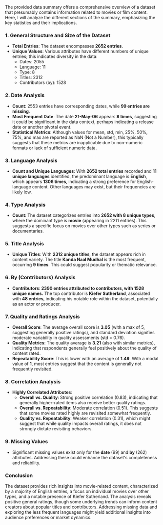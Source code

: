 The provided data summary offers a comprehensive overview of a dataset that presumably contains information related to movies or film content. Here, I will analyze the different sections of the summary, emphasizing the key statistics and their implications.

### 1. **General Structure and Size of the Dataset**
- **Total Entries**: The dataset encompasses **2652 entries**. 
- **Unique Values**: Various attributes have different numbers of unique entries; this indicates diversity in the data:
  - Dates: 2055
  - Language: 11
  - Type: 8
  - Titles: 2312
  - Contributors (by): 1528

### 2. **Date Analysis**
- **Count**: 2553 entries have corresponding dates, while **99 entries are missing**.
- **Most Frequent Date**: The date **21-May-06** appears **8 times**, suggesting it could be significant in the data context, perhaps indicating a release date or another pivotal event.
- **Statistical Metrics**: Although values for mean, std, min, 25%, 50%, 75%, and max are reported as NaN (Not a Number), this typically suggests that these metrics are inapplicable due to non-numeric formats or lack of sufficient numeric data.

### 3. **Language Analysis**
- **Count and Unique Languages**: With **2652 total entries** recorded and **11 unique languages** identified, the predominant language is **English**, which appears **1306 times**, indicating a strong preference for English-language content. Other languages may exist, but their frequencies are likely low.

### 4. **Type Analysis**
- **Count**: The dataset categorizes entries into **2652 with 8 unique types**, where the dominant type is **movie** (appearing in 2211 entries). This suggests a specific focus on movies over other types such as series or documentaries.

### 5. **Title Analysis**
- **Unique Titles**: With **2312 unique titles**, the dataset appears rich in content variety. The title **Kanda Naal Mudhal** is the most frequent, occurring **9 times**. This could suggest popularity or thematic relevance.

### 6. **By (Contributors) Analysis**
- **Contributors**: **2390 entries attributed to contributors, with 1528 unique names.** The top contributor is **Kiefer Sutherland**, associated with **48 entries**, indicating his notable role within the dataset, potentially as an actor or producer.

### 7. **Quality and Ratings Analysis**
- **Overall Score**: The average overall score is **3.05** (with a max of 5, suggesting generally positive ratings), and standard deviation signifies moderate variability in quality assessments (std = 0.76).
- **Quality Metrics**: The quality average is **3.21** (also with similar metrics), indicating that respondents generally feel positively about the quality of content rated.
- **Repeatability Score**: This is lower with an average of **1.49**. With a modal value of **1**, most entries suggest that the content is generally not frequently revisited.

### 8. **Correlation Analysis**
- **Highly Correlated Attributes**: 
  - **Overall vs. Quality**: Strong positive correlation (0.83), indicating that generally higher-rated items also receive better quality ratings.
  - **Overall vs. Repeatability**: Moderate correlation (0.51). This suggests that some movies rated highly are revisited somewhat frequently.
  - **Quality vs. Repeatability**: Weaker correlation (0.31), which might suggest that while quality impacts overall ratings, it does not strongly dictate revisiting behaviors.

### 9. **Missing Values**
- Significant missing values exist only for the **date** (99) and **by** (262) attributes. Addressing these could enhance the dataset's completeness and reliability.

### Conclusion
The dataset provides rich insights into movie-related content, characterized by a majority of English entries, a focus on individual movies over other types, and a notable presence of Kiefer Sutherland. The analysis reveals positive general ratings, though some underlying trends can inform content creators about popular titles and contributors. Addressing missing data and exploring the less frequent languages might yield additional insights into audience preferences or market dynamics.